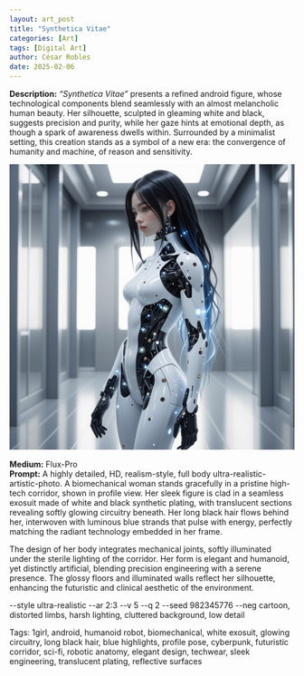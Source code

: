 ```yaml
---
layout: art_post
title: "Synthetica Vitae"
categories: [Art]
tags: [Digital Art]
author: César Robles
date: 2025-02-06
---
```

**Description:** *“Synthetica Vitae”* presents a refined android figure, whose technological components blend seamlessly with an almost melancholic human beauty. Her silhouette, sculpted in gleaming white and black, suggests precision and purity, while her gaze hints at emotional depth, as though a spark of awareness dwells within. Surrounded by a minimalist setting, this creation stands as a symbol of a new era: the convergence of humanity and machine, of reason and sensitivity.

![Synthetica Vitae](/imag/digital_art/synthetica_vitae.jpg)

**Medium:** Flux-Pro\
**Prompt:** A highly detailed, HD, realism-style, full body ultra-realistic-artistic-photo. A biomechanical woman stands gracefully in a pristine high-tech corridor, shown in profile view. Her sleek figure is clad in a seamless exosuit made of white and black synthetic plating, with translucent sections revealing softly glowing circuitry beneath. Her long black hair flows behind her, interwoven with luminous blue strands that pulse with energy, perfectly matching the radiant technology embedded in her frame.

The design of her body integrates mechanical joints, softly illuminated under the sterile lighting of the corridor. Her form is elegant and humanoid, yet distinctly artificial, blending precision engineering with a serene presence. The glossy floors and illuminated walls reflect her silhouette, enhancing the futuristic and clinical aesthetic of the environment.

--style ultra-realistic --ar 2:3 --v 5 --q 2 --seed 982345776 --neg cartoon, distorted limbs, harsh lighting, cluttered background, low detail

Tags: 1girl, android, humanoid robot, biomechanical, white exosuit, glowing circuitry, long black hair, blue highlights, profile pose, cyberpunk, futuristic corridor, sci-fi, robotic anatomy, elegant design, techwear, sleek engineering, translucent plating, reflective surfaces